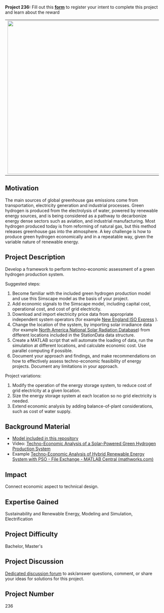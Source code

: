 **Project 236:** Fill out this <strong>[form](https://forms.office.com/Pages/ResponsePage.aspx?id=ETrdmUhDaESb3eUHKx3B5lOTzSa_A6lPqq2LJKzvpM5UMTBZRkc4UTRETjFERVRDWllQRE40OUFSQS4u)</strong> to  register your intent to complete this project and learn about the reward

<table>
<td><img src="https://gist.githubusercontent.com/robertogl/e0115dc303472a9cfd52bbbc8edb7665/raw/clean-energy.jpg"  width=500 /></td>
<td><p><h1>Techno-Economic Assessment of Green Hydrogen Production</h1></p>
<p>Perform early-stage economic feasibility of an energy project to determine project viability.</p>
</table>

## Motivation

The main sources of global greenhouse gas emissions come from transportation, electricity generation and industrial processes. Green hydrogen is produced from the electrolysis of water, powered by renewable energy sources, and is being considered as a pathway to decarbonize energy dense sectors such as aviation, and industrial manufacturing. Most hydrogen produced today is from reforming of natural gas, but this method releases greenhouse gas into the atmosphere. A key challenge is how to produce green hydrogen economically and in a repeatable way, given the variable nature of renewable energy.

## Project Description

Develop a framework to perform techno-economic assessment of a green hydrogen production system. 

Suggested steps:
1.	Become familiar with the included green hydrogen production model and use this Simscape model as the basis of your project.
2.	Add economic signals to the Simscape model, including capital cost, operational cost, and cost of grid electricity.
3.	Download and import electricity price data from appropriate independent system operators (for example [New England ISO Express](https://www.iso-ne.com/markets-operations/iso-express) ).
4.	Change the location of the system, by importing solar irradiance data (for example [North America National Solar Radiation Database](https://nsrdb.nrel.gov/data-sets/how-to-access-data)) from different locations included in the StationData data structure.
5.	Create a MATLAB script that will automate the loading of data, run the simulation at different locations, and calculate economic cost. Use parallel computing if possible.
6.	Document your approach and findings, and make recommendations on how to effectively assess techno-economic feasibility of energy projects. Document any limitations in your approach.

Project variations:

1.	Modify the operation of the energy storage system, to reduce cost of grid electricity at a given location.
2.	Size the energy storage system at each location so no grid electricity is needed.
3.	Extend economic analysis by adding balance-of-plant considerations, such as cost of water supply.


## Background Material

-	[Model included in this repository](https://github.com/mathworks/MathWorks-Excellence-in-Innovation/tree/main/projects/Techno-Economic%20Assessment%20of%20Green%20Hydrogen%20Production/techno_economic_green_hydrogen_model)
-	Video:
[Techno-Economic Analysis of a Solar-Powered Green Hydrogen Production System](https://www.youtube.com/watch?v=cpttz8Q7jww)
-	Example
[Techno-Economic Analysis of Hybrid Renewable Energy System with PSO - File Exchange - MATLAB Central (mathworks.com)](https://www.mathworks.com/matlabcentral/fileexchange/54205-techno-economic-analysis-of-hybrid-renewable-energy-system-with-pso)


## Impact

Connect economic aspect to technical design.

## Expertise Gained 

Sustainability and Renewable Energy, Modeling and Simulation, Electrification


## Project Difficulty

Bachelor, Master's

## Project Discussion

[Dedicated discussion forum](https://github.com/mathworks/MathWorks-Excellence-in-Innovation/discussions/72) to ask/answer questions, comment, or share your ideas for solutions for this project.

## Project Number

236
